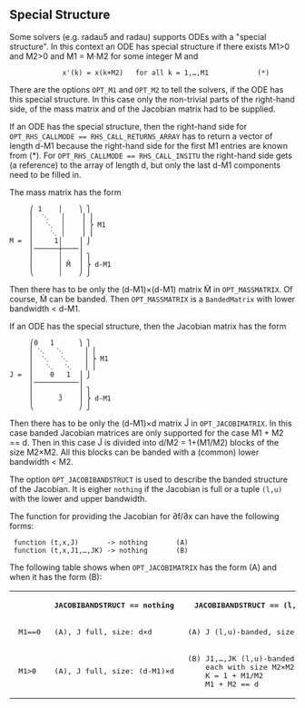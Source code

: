 ## Special Structure

Some solvers (e.g. radau5 and radau) supports ODEs with a "special structure". In this context an ODE has special structure  if there exists M1>0 and M2>0 and M1 = M⋅M2 for some integer M and

```
             x'(k) = x(k+M2)   for all k = 1,…,M1            (*)
```

There are the options `OPT_M1` and `OPT_M2` to tell the solvers, if the ODE has this special structure. In this case only the non-trivial parts of the right-hand side, of the mass matrix and of the Jacobian matrix  had to be supplied.

If an ODE has the special structure, then the right-hand side  for `OPT_RHS_CALLMODE == RHS_CALL_RETURNS_ARRAY` has to return a vector of length d-M1 because the right-hand side for the first M1 entries are known from (*). For `OPT_RHS_CALLMODE == RHS_CALL_INSITU` the right-hand side gets (a reference) to the array of length d, but only the last d-M1 components need to be filled in.

The mass matrix has the form

```
     ⎛ 1    │    ⎞ ⎫
     ⎜  ⋱   │    ⎟ ⎪
     ⎜   ⋱  │    ⎟ ⎬ M1
     ⎜    ⋱ │    ⎟ ⎪
M =  ⎜     1│    ⎟ ⎭
     ⎜──────┼────⎟
     ⎜      │    ⎟ ⎫
     ⎜      │ M̃  ⎟ ⎬ d-M1
     ⎝      │    ⎠ ⎭
```

Then there has to be only the (d-M1)×(d-M1) matrix M̃ in `OPT_MASSMATRIX`. Of course, M̃ can be banded. Then `OPT_MASSMATRIX` is a `BandedMatrix` with lower bandwidth < d-M1.

If an ODE has the special structure, then the Jacobian matrix has the form

```
     ⎛0   1      ⎞ ⎫
     ⎜ ⋱   ⋱     ⎟ ⎪
     ⎜  ⋱   ⋱    ⎟ ⎬ M1
     ⎜   ⋱   ⋱   ⎟ ⎪
J =  ⎜    0   1  ⎟ ⎭
     ⎜───────────⎟
     ⎜           ⎟ ⎫
     ⎜      J̃    ⎟ ⎬ d-M1
     ⎝           ⎠ ⎭
```

Then there has to be only the (d-M1)×d matrix J̃ in `OPT_JACOBIMATRIX`. In this case banded Jacobian matrices are only supported for the case M1 + M2 == d. Then in this case J̃ is divided into d/M2 = 1+(M1/M2) blocks of the size M2×M2. All this blocks can be banded with a (common) lower bandwidth < M2. 

The option `OPT_JACOBIBANDSTRUCT` is used to describe the banded structure of the Jacobian. It is eigher `nothing` if the Jacobian is full or a tuple `(l,u)` with the lower and upper bandwidth.

The function for providing the Jacobian for ∂f/∂x can have the following forms:

```
 function (t,x,J)       -> nothing       (A)
 function (t,x,J1,…,JK) -> nothing       (B)
```

The following table shows when `OPT_JACOBIMATRIX` has the form (A)  and when it has the form (B):

<table>
<tr><th><pre></pre></th>
<th><pre> JACOBIBANDSTRUCT &#61;&#61; nothing
</pre></th>
<th><pre> JACOBIBANDSTRUCT &#61;&#61; &#40;l&#44;u&#41;
</pre></th>
</tr>
<tr><td><pre> M1&#61;&#61;0
</pre></td>
<td><pre> &#40;A&#41;&#44; J full&#44; size&#58; d&#215;d
</pre></td>
<td><pre> &#40;A&#41; J &#40;l&#44;u&#41;&#45;banded&#44; size d&#215;d
</pre></td>
</tr>
<tr><td><pre> M1&#62;0
</pre></td>
<td><pre> &#40;A&#41;&#44; J full&#44; size&#58; &#40;d&#45;M1&#41;&#215;d
</pre></td>
<td><pre> &#40;B&#41; J1&#44;&#8230;&#44;JK &#40;l&#44;u&#41;&#45;banded
     each with size M2&#215;M2 and
     K &#61; 1 &#43; M1&#47;M2
     M1 &#43; M2 &#61;&#61; d
</pre></td>
</tr>
</table>



